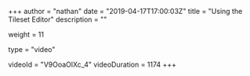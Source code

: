 +++
author = "nathan"
date = "2019-04-17T17:00:03Z"
title = "Using the Tileset Editor"
description = ""

weight = 11

type = "video"

videoId = "V9OoaOlXc_4"
videoDuration = 1174
+++

